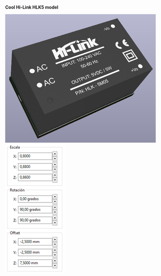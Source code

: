 **Cool Hi-Link HLK5 model**

![Optional Text](../Hi-Link_HLK5/hlk5.png)
![Optional Text](../Hi-Link_HLK5/ajustes.png)
